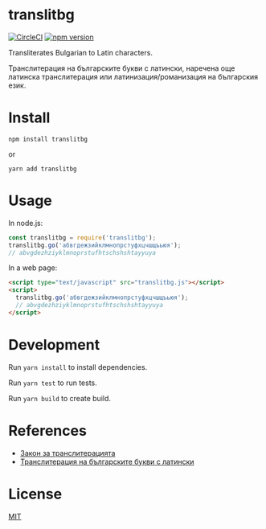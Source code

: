 translitbg
=================

[![CircleCI][cci-image]][cci-url] [![npm version][npm-image]][npm-url]

[cci-url]: https://circleci.com/gh/petarov/translitbg.js
[cci-image]: https://circleci.com/gh/petarov/translitbg.js.svg?style=svg
[npm-url]: https://www.npmjs.com/package/translitbg
[npm-image]: https://img.shields.io/npm/v/translitbg.svg

Transliterates Bulgarian to Latin characters.

Транслитерация на българските букви с латински, наречена още латинска транслитерация или латинизация/романизация на българския език.

# Install

    npm install translitbg

or

    yarn add translitbg

# Usage

In node.js:

```javascript
const translitbg = require('translitbg');
translitbg.go('абвгдежзийклмнопрстуфхцчшщъьюя'); 
// abvgdezhziyklmnoprstufhtschshshtayyuya
```

In a web page:

```html
<script type="text/javascript" src="translitbg.js"></script>
<script>
  translitbg.go('абвгдежзийклмнопрстуфхцчшщъьюя'); 
  // abvgdezhziyklmnoprstufhtschshshtayyuya
</script>
```

# Development

Run `yarn install` to install dependencies.

Run `yarn test` to run tests.

Run `yarn build` to create build.

# References

* [Закон за транслитерацията](http://bg.wikisource.org/wiki/%D0%97%D0%B0%D0%BA%D0%BE%D0%BD_%D0%B7%D0%B0_%D1%82%D1%80%D0%B0%D0%BD%D1%81%D0%BB%D0%B8%D1%82%D0%B5%D1%80%D0%B0%D1%86%D0%B8%D1%8F%D1%82%D0%B0)
* [Транслитерация на българските букви с латински](http://bg.wikipedia.org/wiki/%D0%A2%D1%80%D0%B0%D0%BD%D1%81%D0%BB%D0%B8%D1%82%D0%B5%D1%80%D0%B0%D1%86%D0%B8%D1%8F_%D0%BD%D0%B0_%D0%B1%D1%8A%D0%BB%D0%B3%D0%B0%D1%80%D1%81%D0%BA%D0%B8%D1%82%D0%B5_%D0%B1%D1%83%D0%BA%D0%B2%D0%B8_%D1%81_%D0%BB%D0%B0%D1%82%D0%B8%D0%BD%D1%81%D0%BA%D0%B8)

# License

[MIT](LICENSE)
